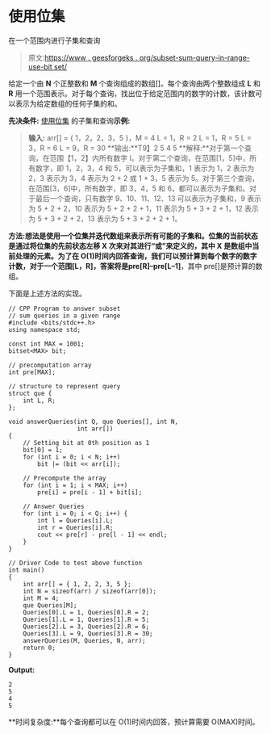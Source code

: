 # 使用位集

在一个范围内进行子集和查询

> 原文:[https://www . geesforgeks . org/subset-sum-query-in-range-use-bit set/](https://www.geeksforgeeks.org/subset-sum-queries-in-a-range-using-bitset/)

给定一个由 **N** 个正整数和 **M** 个查询组成的数组[]。每个查询由两个整数组成 **L** 和 **R** 用一个范围表示。对于每个查询，找出位于给定范围内的数字的计数，该计数可以表示为给定数组的任何子集的和。

**先决条件:** [使用位集](https://www.geeksforgeeks.org/subset-sum-queries-using-bitset/)
的子集和查询**示例:**

> **输入:** arr[] = { 1，2，2，3，5 }，M = 4
> L = 1，R = 2
> L = 1，R = 5
> L = 3，R = 6
> L = 9，R = 30
> **输出:**T9】2
> 5
> 4
> 5
> **解释:**对于第一个查询，在范围【1，2】内所有数字 I。对于第二个查询，在范围[1，5]中，所有数字，即 1，2，3，4 和 5，可以表示为子集和，1 表示为 1，2 表示为 2，3 表示为 3，4 表示为 2 + 2 或 1 + 3，5 表示为 5。对于第三个查询，在范围[3，6]中，所有数字，即 3，4，5 和 6，都可以表示为子集和。对于最后一个查询，只有数字 9、10、11、12、13 可以表示为子集和，9 表示为 5 + 2 + 2，10 表示为 5 + 2 + 2 + 1，11 表示为 5 + 3 + 2 + 1，12 表示为 5 + 3 + 2 + 2，13 表示为 5 + 3 + 2 + 2 + 1。

**方法:**想法是使用一个位集并迭代数组来表示所有可能的子集和。位集的当前状态是通过将位集的先前状态左移 X 次来对其进行“或”来定义的，其中 X 是数组中当前处理的元素。为了在 O(1)时间内回答查询，我们可以预计算到每个数字的数字计数，对于一个范围[L，R]，答案将是**pre[R]–pre[L–1]**，其中 pre[]是预计算的数组。

下面是上述方法的实现。

```
// CPP Program to answer subset
// sum queries in a given range
#include <bits/stdc++.h>
using namespace std;

const int MAX = 1001;
bitset<MAX> bit;

// precomputation array
int pre[MAX];

// structure to represent query
struct que {
    int L, R;
};

void answerQueries(int Q, que Queries[], int N,
                   int arr[])
{
    // Setting bit at 0th position as 1
    bit[0] = 1;
    for (int i = 0; i < N; i++)
        bit |= (bit << arr[i]);

    // Precompute the array
    for (int i = 1; i < MAX; i++)
        pre[i] = pre[i - 1] + bit[i];

    // Answer Queries
    for (int i = 0; i < Q; i++) {
        int l = Queries[i].L;
        int r = Queries[i].R;
        cout << pre[r] - pre[l - 1] << endl;
    }
}

// Driver Code to test above function
int main()
{
    int arr[] = { 1, 2, 2, 3, 5 };
    int N = sizeof(arr) / sizeof(arr[0]);
    int M = 4;
    que Queries[M];
    Queries[0].L = 1, Queries[0].R = 2;
    Queries[1].L = 1, Queries[1].R = 5;
    Queries[2].L = 3, Queries[2].R = 6;
    Queries[3].L = 9, Queries[3].R = 30;
    answerQueries(M, Queries, N, arr);
    return 0;
}
```

**Output:**

```
2
5
4
5

```

**时间复杂度:**每个查询都可以在 O(1)时间内回答，预计算需要 O(MAX)时间。